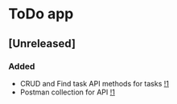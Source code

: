 # ToDo app

## [Unreleased]

### Added

- CRUD and Find task API methods for tasks [!1](https://github.com/riZZZhik/todo_app/pull/1)
- Postman collection for API [!1](https://github.com/riZZZhik/todo_app/pull/1)
